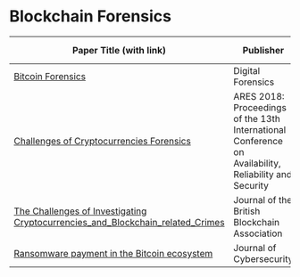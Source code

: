 # Blockchain Forensics

| Paper Title (with link) | Publisher | Publication Date | 
|-------------------------|-----------|------------------|
| [Bitcoin Forensics](https://ramagururadhakrishnan.github.io/Blockchain-Papers/Forensics/Bitcoin_Forensics.pdf) | Digital Forensics | - | 
| [Challenges of Cryptocurrencies Forensics](https://ramagururadhakrishnan.github.io/Blockchain-Papers/Forensics/Challenges_of_Cryptocurrencies_Forensics.pdf) | ARES 2018: Proceedings of the 13th International Conference on Availability, Reliability and Security | Aug 2018 |
| [The Challenges of Investigating Cryptocurrencies_and_Blockchain_related_Crimes](https://ramagururadhakrishnan.github.io/Blockchain-Papers/Forensics/The_Challenges_of_Investigating_Cryptocurrencies_and_Blockchain_related_Crimes.pdf) | Journal of the British Blockchain Association | Nov 2018 | 
| [Ransomware payment in the Bitcoin ecosystem](https://ramagururadhakrishnan.github.io/Blockchain-Papers/Forensics/Ransomware_payments_in_the_Bitcoin_ecosystem.pdf) | Journal of Cybersecurity | May 2019 |

